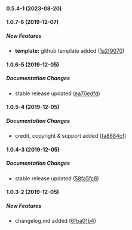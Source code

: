 #### 0.5.4-1 (2023-08-20)

#### 1.0.7-6 (2019-12-07)

##### New Features

* **template:**  github template added ([1a2f9070](https://github.com/meharbhutta/react-native-fb-collage/commit/1a2f90709e2c3f6baebee834551377bfcc7a4d9d))

#### 1.0.6-5 (2019-12-05)

##### Documentation Changes

*  stable release updated ([ea70edfd](https://github.com/meharbhutta/react-native-fb-collage/commit/ea70edfd5c148ce308d0b04ad7c980f15c864aab))

#### 1.0.5-4 (2019-12-05)

##### Documentation Changes

*  credit, copyright & support added ([fa8884cf](https://github.com/meharbhutta/react-native-fb-collage/commit/fa8884cfdb98c217c2d39cc355edbdb3c8a08faf))

#### 1.0.4-3 (2019-12-05)

##### Documentation Changes

*  stable release updated ([58fa5fc8](https://github.com/meharbhutta/react-native-fb-collage/commit/58fa5fc86500cc832f46da6ac1c67b944e7db730))

#### 1.0.3-2 (2019-12-05)

##### New Features

*  changelog.md added ([6fba01b4](https://github.com/meharbhutta/react-native-fb-collage/commit/6fba01b4287641a4c124008abf5b8e89c2dcd167))

